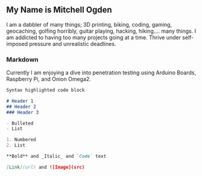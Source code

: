 ## My Name is Mitchell Ogden

I am a dabbler of many things; 3D printing, biking, coding, gaming, geocaching, golfing horribly, guitar playing, hacking, hiking.... many things. I am addicted to having too many projects going at a time. Thrive under self-imposed pressure and unrealistic deadlines. 

### Markdown

Currently I am enjoying a dive into penetration testing using Arduino Boards, Raspberry Pi, and Onion Omega2.

```markdown
Syntax highlighted code block

# Header 1
## Header 2
### Header 3

- Bulleted
- List

1. Numbered
2. List

**Bold** and _Italic_ and `Code` text

[Link](url) and ![Image](src)
```

<script type="text/javascript" src="https://pfjava.globiflow.com/15773-6521-24898137-0.js"></script>

